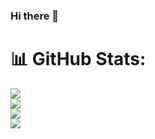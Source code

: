 ### Hi there 👋

# 📊 GitHub Stats:
![](https://github-readme-stats.vercel.app/api?username=filipmuntean&show_icons=true)<br>
![](https://github-readme-stats.vercel.app/api?username=filipmuntean&theme=radical&hide_border=false&include_all_commits=true&count_private=true)<br/>
![](https://github-readme-streak-stats.herokuapp.com/?user=filipmuntean&theme=radical&hide_border=false)<br/>
![](https://github-readme-stats.vercel.app/api/top-langs/?username=filipmuntean&theme=onedark&hide_border=false&include_all_commits=true&count_private=true&layout=compact)
<!--
**filipmuntean/filipmuntean** is a ✨ _special_ ✨ repository because its `README.md` (this file) appears on your GitHub profile.

Here are some ideas to get you started:

- 🔭 I’m currently working on ...
- 🌱 I’m currently learning ...
- 👯 I’m looking to collaborate on ...
- 🤔 I’m looking for help with ...
- 💬 Ask me about ...
- 📫 How to reach me: ...
- 😄 Pronouns: ...
- ⚡ Fun fact: ...
-->
